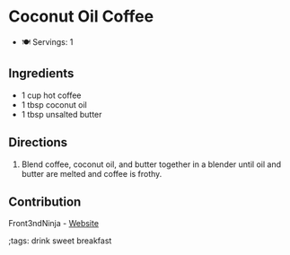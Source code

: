 # Coconut Oil Coffee

- 🍽️ Servings: 1

## Ingredients

- 1 cup hot coffee
- 1 tbsp coconut oil
- 1 tbsp unsalted butter

## Directions

1. Blend coffee, coconut oil, and butter together in a blender until oil and butter are melted and coffee is frothy.

## Contribution

Front3ndNinja - [Website](https://github.com/Front3ndNinja)

;tags: drink sweet breakfast

